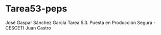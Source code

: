 # Tarea53-peps
José Gaspar Sánchez García
Tarea 5.3. Puesta en Producción Segura - CESCETI
Juan Castro
